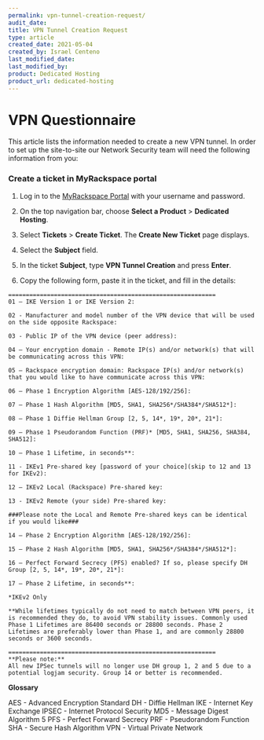 ```yaml
---
permalink: vpn-tunnel-creation-request/
audit_date:
title: VPN Tunnel Creation Request
type: article
created_date: 2021-05-04
created_by: Israel Centeno
last_modified_date:
last_modified_by:
product: Dedicated Hosting
product_url: dedicated-hosting
---
```


# VPN Questionnaire

This article lists the information needed to create a new VPN tunnel. In order to set up the site-to-site our Network Security team will need the following information from you:

### Create a ticket in MyRackspace portal

1. Log in to the [MyRackspace Portal](https://login.rackspace.com/login) with your username and
   password.

2. On the top navigation bar, choose **Select a Product** > **Dedicated Hosting**.

3. Select **Tickets** > **Create Ticket**. The **Create New Ticket** page displays. 

4. Select the **Subject** field.

5. In the ticket **Subject**, type **VPN Tunnel Creation** and press **Enter**.

6. Copy the following form, paste it in the ticket, and fill in the details:

```
===========================================================
01 – IKE Version 1 or IKE Version 2:

02 - Manufacturer and model number of the VPN device that will be used on the side opposite Rackspace:

03 - Public IP of the VPN device (peer address):

04 – Your encryption domain - Remote IP(s) and/or network(s) that will be communicating across this VPN:

05 – Rackspace encryption domain: Rackspace IP(s) and/or network(s) that you would like to have communicate across this VPN:

06 – Phase 1 Encryption Algorithm [AES-128/192/256]:

07 – Phase 1 Hash Algorithm [MD5, SHA1, SHA256*/SHA384*/SHA512*]:

08 – Phase 1 Diffie Hellman Group [2, 5, 14*, 19*, 20*, 21*]:

09 – Phase 1 Pseudorandom Function (PRF)* [MD5, SHA1, SHA256, SHA384, SHA512]:

10 – Phase 1 Lifetime, in seconds**:

11 - IKEv1 Pre-shared key [password of your choice](skip to 12 and 13 for IKEv2):

12 – IKEv2 Local (Rackspace) Pre-shared key:

13 - IKEv2 Remote (your side) Pre-shared key:

###Please note the Local and Remote Pre-shared keys can be identical if you would like###

14 – Phase 2 Encryption Algorithm [AES-128/192/256]:

15 – Phase 2 Hash Algorithm [MD5, SHA1, SHA256*/SHA384*/SHA512*]:

16 – Perfect Forward Secrecy (PFS) enabled? If so, please specify DH Group [2, 5, 14*, 19*, 20*, 21*]:

17 – Phase 2 Lifetime, in seconds**:

*IKEv2 Only

**While lifetimes typically do not need to match between VPN peers, it is recommended they do, to avoid VPN stability issues. Commonly used Phase 1 Lifetimes are 86400 seconds or 28800 seconds. Phase 2 Lifetimes are preferably lower than Phase 1, and are commonly 28800 seconds or 3600 seconds.

===========================================================
**Please note:**
All new IPSec tunnels will no longer use DH group 1, 2 and 5 due to a potential logjam security. Group 14 or better is recommended.
```

**Glossary**

AES - Advanced Encryption Standard
DH - Diffie Hellman
IKE - Internet Key Exchange
IPSEC - Internet Protocol Security
MD5 - Message Digest Algorithm 5
PFS - Perfect Forward Secrecy
PRF - Pseudorandom Function
SHA - Secure Hash Algorithm
VPN - Virtual Private Network
